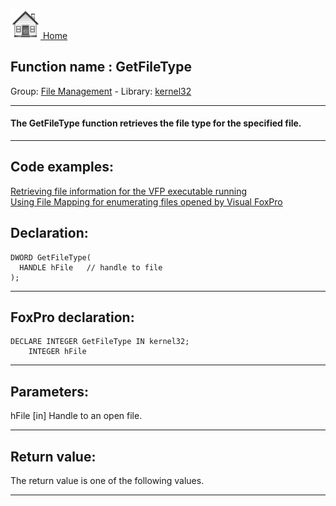 [<img src="../../images/home.png"> Home ](https://github.com/VFPX/Win32API)  

## Function name : GetFileType
Group: [File Management](../../functions_group.md#File_Management)  -  Library: [kernel32](../../libraries.md#kernel32)  
***  


#### The GetFileType function retrieves the file type for the specified file.
***  


## Code examples:
[Retrieving file information for the VFP executable running](../../samples/sample_242.md)  
[Using File Mapping for enumerating files opened by Visual FoxPro](../../samples/sample_473.md)  

## Declaration:
```foxpro  
DWORD GetFileType(
  HANDLE hFile   // handle to file
);  
```  
***  


## FoxPro declaration:
```foxpro  
DECLARE INTEGER GetFileType IN kernel32;
	INTEGER hFile  
```  
***  


## Parameters:
hFile 
[in] Handle to an open file.   
***  


## Return value:
The return value is one of the following values.   
***  

